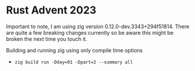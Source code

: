 # Rust Advent 2023

Important to note, I am using zig version 0.12.0-dev.3343+294f51814. There are quite a few breaking changes currently so be aware this might be broken the next time you touch it.

Building and running zig using only compile time options
- `zig build run -Dday=01 -Dpart=2 --summary all`
